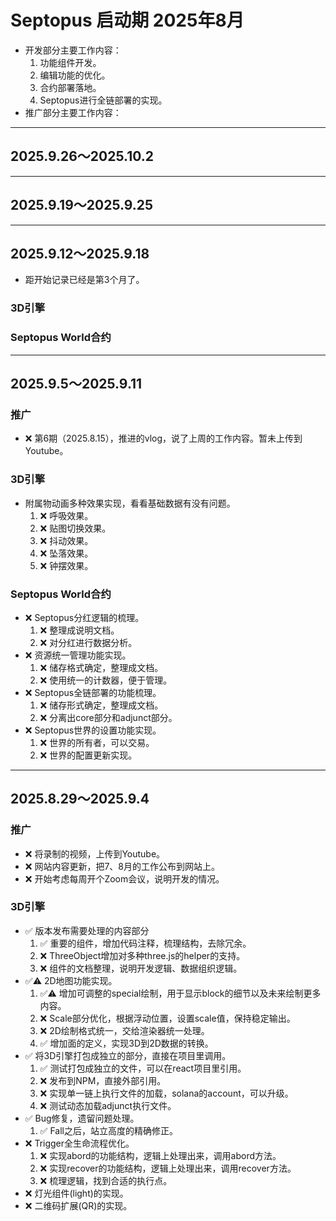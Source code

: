 # Septopus 启动期 2025年8月

* 开发部分主要工作内容：
    1. 功能组件开发。
    2. 编辑功能的优化。 
    3. 合约部署落地。
    4. Septopus进行全链部署的实现。
* 推广部分主要工作内容：

------------------------------------------------------

## 2025.9.26～2025.10.2

------------------------------------------------------

## 2025.9.19～2025.9.25

------------------------------------------------------

## 2025.9.12～2025.9.18

* 距开始记录已经是第3个月了。

### 3D引擎

### Septopus World合约

------------------------------------------------------

## 2025.9.5～2025.9.11

### 推广

* ❌ 第6期（2025.8.15），推进的vlog，说了上周的工作内容。暂未上传到Youtube。

### 3D引擎

* 附属物动画多种效果实现，看看基础数据有没有问题。
    1. ❌ 呼吸效果。
    2. ❌ 贴图切换效果。
    3. ❌ 抖动效果。
    4. ❌ 坠落效果。
    5. ❌ 钟摆效果。

### Septopus World合约

* ❌ Septopus分红逻辑的梳理。
    1. ❌ 整理成说明文档。
    2. ❌ 对分红进行数据分析。
* ❌ 资源统一管理功能实现。
    1. ❌ 储存格式确定，整理成文档。
    2. ❌ 使用统一的计数器，便于管理。
* ❌ Septopus全链部署的功能梳理。
    1. ❌ 储存形式确定，整理成文档。
    2. ❌ 分离出core部分和adjunct部分。
* ❌ Septopus世界的设置功能实现。
    1. ❌ 世界的所有者，可以交易。
    2. ❌ 世界的配置更新实现。

------------------------------------------------------

## 2025.8.29～2025.9.4

### 推广

* ❌ 将录制的视频，上传到Youtube。
* ❌ 网站内容更新，把7、8月的工作公布到网站上。
* ❌ 开始考虑每周开个Zoom会议，说明开发的情况。

### 3D引擎

* ✅ 版本发布需要处理的内容部分
    1. ✅ 重要的组件，增加代码注释，梳理结构，去除冗余。
    2. ❌ ThreeObject增加对多种three.js的helper的支持。
    3. ❌ 组件的文档整理，说明开发逻辑、数据组织逻辑。
* ✅⚠️ 2D地图功能实现。
    1. ✅⚠️ 增加可调整的special绘制，用于显示block的细节以及未来绘制更多内容。
    2. ❌ Scale部分优化，根据浮动位置，设置scale值，保持稳定输出。
    3. ❌ 2D绘制格式统一，交给渲染器统一处理。
    4. ✅ 增加面的定义，实现3D到2D数据的转换。
* ✅ 将3D引擎打包成独立的部分，直接在项目里调用。
    1. ✅ 测试打包成独立的文件，可以在react项目里引用。
    2. ❌ 发布到NPM，直接外部引用。
    3. ❌ 实现单一链上执行文件的加载，solana的account，可以升级。
    4. ❌ 测试动态加载adjunct执行文件。
* ✅ Bug修复，遗留问题处理。
    1. ✅ Fall之后，站立高度的精确修正。
* ❌ Trigger全生命流程优化。
    1. ❌ 实现abord的功能结构，逻辑上处理出来，调用abord方法。
    2. ❌ 实现recover的功能结构，逻辑上处理出来，调用recover方法。
    3. ❌ 梳理逻辑，找到合适的执行点。
* ❌ 灯光组件(light)的实现。
* ❌ 二维码扩展(QR)的实现。